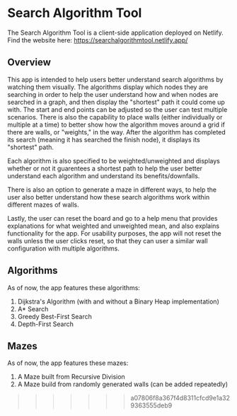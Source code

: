 # Search Algorithm Tool

The Search Algorithm Tool is a client-side application deployed on Netlify. Find the website here: https://searchalgorithmtool.netlify.app/

## Overview

This app is intended to help users better understand search algorithms by watching them visually. The algorithms display which nodes they are searching in order to help the user understand how and when nodes are searched in a graph, and then display the "shortest" path it could come up with. The start and end points can be adjusted so the user can test multiple scenarios. There is also the capability to place walls (either individually or multiple at a time) to better show how the algorithm moves around a grid if there are walls, or "weights," in the way. After the algorithm has completed its search (meaning it has searched the finish node), it displays its "shortest" path.

Each algorithm is also specified to be weighted/unweighted and displays whether or not it guarentees a shortest path to help the user better understand each algorithm and understand its benefits/downfalls.

There is also an option to generate a maze in different ways, to help the user also better understand how these search algorithms work within different mazes of walls.

Lastly, the user can reset the board and go to a help menu that provides explanations for what weighted and unweighted mean, and also explains functionality for the app. For usability purposes, the app will not reset the walls unless the user clicks reset, so that they can user a similar wall configuration with multiple algorithms.

## Algorithms

As of now, the app features these algorithms:
1. Dijkstra's Algorithm (with and without a Binary Heap implementation)
2. A* Search
3. Greedy Best-First Search
4. Depth-First Search

## Mazes

As of now, the app features these mazes:
1. A Maze built from Recursive Division
2. A Maze build from randomly generated walls (can be added repeatedly)

>>>>>>> a07806f8a367f4d8311cfcd9e1a329363555deb9
